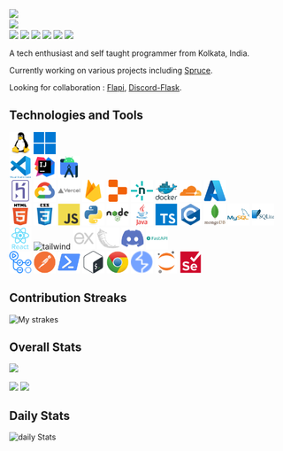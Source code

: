 <!--<h1 style="color:#fff; text-decoration:none;" align="center">Hi 👋, I'm hunter87</h1>
<h3 style="color:#fff; text-decoration:none;" align="center">A passionate programmer from India</h3>-->


<div align="left">
  <img src="https://readme-typing-svg.demolab.com/?font=Georgia&size=18&duration=2000&pause=100&multiline=true&width=500&height=80&lines=I'm+Sourav;Tech+Enthusiast+%7C+Open+Source+Contributor;Cyber+Security+%7C+Automation+%7C+Web/App"/>
</br>
  <img src="https://github-stats-alpha.vercel.app/api?username=hunter87ff&cc=22272e&tc=37BCF6&ic=fff&bc=0000"/>
  <br>
	<a href="https://instagram.com/im_hunter87"><img src="https://img.shields.io/badge/Instagram-informational?style=social&logo=instagram"/></a>
  	<a href="https://youtube.com/@im_hunter87"><img src="https://img.shields.io/badge/Youtube-informational?style=social&logo=youtube"/></a>
	<a href="https://linkedin.com/in/hunter87/"><img src="https://img.shields.io/badge/Linked_In-informational?style=social&logo=linkedin"/></a>
	<a href="https://www.github.com/hunter87ff/"><img src="https://img.shields.io/badge/Github-informational?style=social&logo=github"/></a>
	<a href="https://sprucbot.tech/support"><img src="https://img.shields.io/badge/Discord-informational?style=social&logo=discord"/></a>
	<img src="https://komarev.com/ghpvc/?username=hunter87ff&label=Profile%20views&color=0e75b6&style=flat"hunter87ff" />
  <br/>
  <p align="left">
    
  A tech enthusiast and self taught programmer from Kolkata, India. 
  
  Currently working on various projects including [Spruce](https://github.com/Hunter87ff/Spruce).

  Looking for collaboration :  [Flapi](https://github.com/Hunter87ff/flapi), [Discord-Flask](https://github.com/Hunter87ff/Discord-Flask).
    
  </p>
</div>

## Technologies and Tools
<p align="left"> 
  <img src="https://raw.githubusercontent.com/devicons/devicon/master/icons/linux/linux-original.svg"  width="40" height="40"/>
  <img src="https://raw.githubusercontent.com/devicons/devicon/master/icons/windows11/windows11-original.svg"  width="40" height="40"/>
 <!-- <img src="https://raw.githubusercontent.com/devicons/devicon/master/icons/ubuntu/ubuntu-original.svg"  width="40" height="40"/>
  <img src="https://raw.githubusercontent.com/devicons/devicon/master/icons/archlinux/archlinux-original.svg"  width="40" height="40"/>
  <img src="https://upload.vectorlogo.zone/logos/kali/images/324c35f9-62e7-40d5-8d50-3d64fa06ad0e.svg" alt="Kali" width="40" height="40"/>  
   -->
  </br>
  <img src="https://raw.githubusercontent.com/devicons/devicon/master/icons/vscode/vscode-original-wordmark.svg"  width="40" height="40"/>
  <img src="https://raw.githubusercontent.com/devicons/devicon/master/icons/intellij/intellij-original.svg"  width="40" height="40"/> 
  <img src="https://raw.githubusercontent.com/devicons/devicon/master/icons/androidstudio/androidstudio-original.svg" width="40" height="40"/> 
  </br>
  <img src="https://raw.githubusercontent.com/devicons/devicon/master/icons/heroku/heroku-original.svg" alt="heroku" width="40" height="40"/>  
  <img src="https://raw.githubusercontent.com/devicons/devicon/master/icons/googlecloud/googlecloud-original.svg" alt="gcp" width="40" height="40"/> 
  <img src="https://raw.githubusercontent.com/hunter87ff/hunter87ff/main/img/vercel.svg"  width="40" height="40"/> 
  <img src="https://raw.githubusercontent.com/devicons/devicon/master/icons/firebase/firebase-original.svg" alt="firebase" width="40" height="40"/>  
  <img src="https://raw.githubusercontent.com/devicons/devicon/master/icons/replit/replit-original.svg"  width="40" height="40"/> 
  <img src="https://raw.githubusercontent.com/devicons/devicon/master/icons/netlify/netlify-original.svg"  width="40" height="40"/> 
  <img src="https://raw.githubusercontent.com/devicons/devicon/master/icons/docker/docker-original-wordmark.svg" width="40" height="40"/>
  <img src="https://raw.githubusercontent.com/devicons/devicon/master/icons/cloudflare/cloudflare-original.svg"  width="40" height="40"/>
  <img src="https://raw.githubusercontent.com/devicons/devicon/master/icons/azure/azure-original.svg"  width="40" height="40"/> 
  </br>
  
  <img src="https://raw.githubusercontent.com/devicons/devicon/master/icons/html5/html5-original-wordmark.svg" alt="html5" width="40" height="40"/>  
  <img src="https://raw.githubusercontent.com/devicons/devicon/master/icons/css3/css3-original-wordmark.svg" alt="css3" width="40" height="40"/>  
  <img src="https://raw.githubusercontent.com/devicons/devicon/master/icons/javascript/javascript-original.svg" alt="javascript" width="40" height="40"/>  
  <img src="https://raw.githubusercontent.com/devicons/devicon/master/icons/python/python-original.svg" alt="python" width="40" height="40"/>  
  <img src="https://raw.githubusercontent.com/devicons/devicon/master/icons/nodejs/nodejs-original-wordmark.svg" alt="nodejs" width="40" height="40"/>  
  <img src="https://raw.githubusercontent.com/devicons/devicon/master/icons/java/java-original-wordmark.svg"  width="40" height="40"/> 
  <img src="https://raw.githubusercontent.com/devicons/devicon/master/icons/typescript/typescript-original.svg"  width="40" height="40"/> 
  <img src="https://raw.githubusercontent.com/devicons/devicon/master/icons/c/c-original.svg"  width="40" height="40"/> 
  <img src="https://raw.githubusercontent.com/devicons/devicon/master/icons/mongodb/mongodb-original-wordmark.svg" alt="mongodb" width="40" height="40"/> 
  <img src="https://raw.githubusercontent.com/devicons/devicon/master/icons/mysql/mysql-original-wordmark.svg"  width="40" height="40"/> 
    <img src="https://raw.githubusercontent.com/devicons/devicon/master/icons/sqlite/sqlite-original-wordmark.svg"  width="40" height="40"/> 
  </br>
  <img src="https://raw.githubusercontent.com/devicons/devicon/master/icons/react/react-original-wordmark.svg"  width="40" height="40"/> 
  <img src="https://www.vectorlogo.zone/logos/tailwindcss/tailwindcss-icon.svg" alt="tailwind" width="40" height="40"/> 
  <img src="https://raw.githubusercontent.com/hunter87ff/hunter87ff/main/img/express-gray.svg"  width="40" height="40"/> 
  <img src="https://raw.githubusercontent.com/hunter87ff/hunter87ff/main/img/flask_light.svg"  width="40" height="40"/>
  <img src="https://raw.githubusercontent.com/hunter87ff/hunter87ff/main/img/discord.svg"  width="40" height="40"/> 
  <img src="https://raw.githubusercontent.com/devicons/devicon/master/icons/fastapi/fastapi-original-wordmark.svg"  width="40" height="40"/>
  </br>

  
  <img src="https://raw.githubusercontent.com/devicons/devicon/master/icons/githubactions/githubactions-original.svg"  width="40" height="40"/> 
  <img src="https://raw.githubusercontent.com/devicons/devicon/master/icons/postman/postman-original.svg"  width="40" height="40"/> 
  <img src="https://raw.githubusercontent.com/devicons/devicon/master/icons/powershell/powershell-original.svg"  width="40" height="40"/>
  <img src="https://raw.githubusercontent.com/devicons/devicon/master/icons/bash/bash-original.svg"  width="40" height="40"/> 
  <img src="https://raw.githubusercontent.com/devicons/devicon/master/icons/chrome/chrome-original.svg"  width="40" height="40"/> 
  <img src="https://raw.githubusercontent.com/hunter87ff/hunter87ff/main/img/burpsuit.svg"  width="40" height="40"/>
  <img src="https://raw.githubusercontent.com/devicons/devicon/master/icons/jupyter/jupyter-original.svg"  width="40" height="40"/> 
  <img src="https://raw.githubusercontent.com/devicons/devicon/master/icons/selenium/selenium-original.svg"  width="40" height="40"/> 
  
  
  
</p>


## Contribution Streaks
<img  alt="My strakes" src="https://github-readme-streak-stats-eta-two.vercel.app?user=hunter87ff&theme=react&hide_border=true"/>
<!--<img  src="https://github-readme-activity-graph.vercel.app/graph?username=hunter87ff&custom_title=My%20Contributions&hide_border=true&theme=react-dark"/>-->

## Overall Stats

![](http://github-profile-summary-cards.vercel.app/api/cards/profile-details?username=hunter87ff&theme=dark) 

![](http://github-profile-summary-cards.vercel.app/api/cards/repos-per-language?username=hunter87ff&theme=dark) 
![](http://github-profile-summary-cards.vercel.app/api/cards/most-commit-language?username=hunter87ff&theme=dark)

## Daily Stats

<img title="daily Stats" src="https://github-readme-activity-graph.vercel.app/graph?username=hunter87ff&custom_title=My%20Contributions&hide_border=true&theme=react-dark" />




